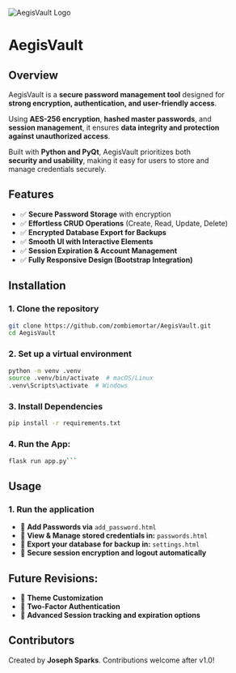 ![AegisVault Logo](static/aegisvault.jpg)

# AegisVault

## **Overview**
AegisVault is a **secure password management tool** designed for  
**strong encryption, authentication, and user-friendly access**.  

Using **AES-256 encryption**, **hashed master passwords**, and  
**session management**, it ensures **data integrity and protection  
against unauthorized access**.  

Built with **Python and PyQt**, AegisVault prioritizes both  
**security and usability**, making it easy for users to store and  
manage credentials securely.  

## **Features**
- ✅ **Secure Password Storage** with encryption
- ✅ **Effortless CRUD Operations** (Create, Read, Update, Delete)
- ✅ **Encrypted Database Export for Backups**
- ✅ **Smooth UI with Interactive Elements**
- ✅ **Session Expiration & Account Management**
- ✅ **Fully Responsive Design (Bootstrap Integration)**


## **Installation**
### **1. Clone the repository**
```bash
git clone https://github.com/zombiemortar/AegisVault.git
cd AegisVault
```

### **2. Set up a virtual environment**
```bash
python -m venv .venv
source .venv/bin/activate  # macOS/Linux
.venv\Scripts\activate  # Windows
```
### **3. Install Dependencies**
```bash
pip install -r requirements.txt
```

### **4. Run the App:**
```bash
flask run app.py```
```
## **Usage**
### **1. Run the application**
- 🔹 **Add Passwords via** ```add_password.html```
- 🔹 **View & Manage stored credentials in:** ```passwords.html```
- 🔹 **Export your database for backup in:** ```settings.html```
- 🔹 **Secure session encryption and logout automatically**

## Future Revisions:

- 🔄 **Theme Customization**
- 🔄 **Two-Factor Authentication**
- 🔄 **Advanced Session tracking and expiration options**

## **Contributors**
Created by **Joseph Sparks**. Contributions welcome after v1.0!  

